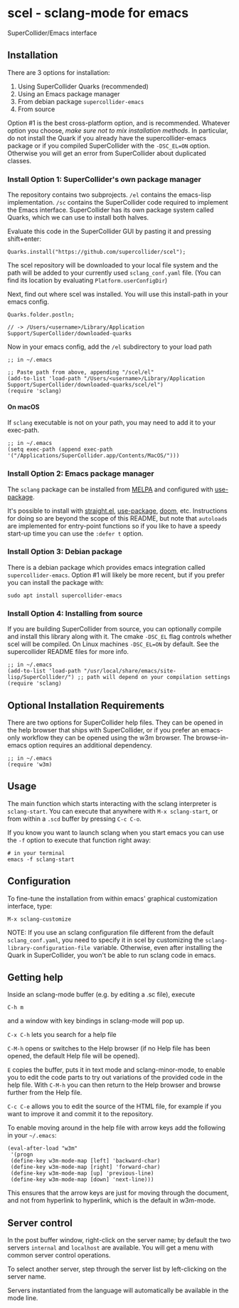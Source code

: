# scel - sclang-mode for emacs

SuperCollider/Emacs interface

## Installation

There are 3 options for installation:

1. Using SuperCollider Quarks (recommended)
2. Using an Emacs package manager
3. From debian package `supercollider-emacs`
4. From source

Option #1 is the best cross-platform option, and is recommended. Whatever option
you choose, *make sure not to mix installation methods*. In particular, do not
install the Quark if you already have the supercollider-emacs package or if you
compiled SuperCollider with the `-DSC_EL=ON` option. Otherwise you will get an
error from SuperCollider about duplicated classes.

### Install Option 1: SuperCollider's own package manager

The repository contains two subprojects. `/el` contains the emacs-lisp
implementation. `/sc` contains the SuperCollider code required to
implement the Emacs interface. SuperCollider has its own package system
called Quarks, which we can use to install both halves.

Evaluate this code in the SuperCollider GUI by pasting it and pressing
shift+enter:

``` supercollider
Quarks.install("https://github.com/supercollider/scel");
```

The scel repository will be downloaded to your local file system and the path
will be added to your currently used `sclang_conf.yaml` file. (You can find its
location by evaluating `Platform.userConfigDir`)

Next, find out where scel was installed. You will use this install-path in your
emacs config.

``` supercollider
Quarks.folder.postln;

// -> /Users/<username>/Library/Application Support/SuperCollider/downloaded-quarks
```

Now in your emacs config, add the `/el` subdirectory to your load path
``` emacs-lisp
;; in ~/.emacs

;; Paste path from above, appending "/scel/el"
(add-to-list 'load-path "/Users/<username>/Library/Application Support/SuperCollider/downloaded-quarks/scel/el")
(require 'sclang)
```
#### On macOS

If `sclang` executable is not on your path, you may need to add it to your
exec-path.

``` emacs-lisp
;; in ~/.emacs
(setq exec-path (append exec-path '("/Applications/SuperCollider.app/Contents/MacOS/")))
```

### Install Option 2: Emacs package manager

The `sclang` package can be installed from [MELPA](https://melpa.org/#/sclang) and configured with [use-package](https://github.com/jwiegley/use-package).

It's possible to install with
[straight.el](https://github.com/raxod502/straight.el),
[use-package](https://github.com/jwiegley/use-package),
[doom](https://github.com/hlissner/doom-emacs), etc. Instructions for doing so
are beyond the scope of this README, but note that `autoloads` are implemented
for entry-point functions so if you like to have a speedy start-up time you can
use the `:defer t` option.

### Install Option 3: Debian package

There is a debian package which provides emacs integration called
`supercollider-emacs`. Option #1 will likely be more recent, but 
if you prefer you can install the package with:

``` shell
sudo apt install supercollider-emacs
```

### Install Option 4: Installing from source

If you are building SuperCollider from source, you can optionally compile and
install this library along with it. The cmake `-DSC_EL` flag controls whether
scel will be compiled. On Linux machines `-DSC_EL=ON` by default. See the
supercollider README files for more info.

``` emacs-lisp
;; in ~/.emacs
(add-to-list 'load-path "/usr/local/share/emacs/site-lisp/SuperCollider/") ;; path will depend on your compilation settings
(require 'sclang)
```

## Optional Installation Requirements

There are two options for SuperCollider help files. They can be opened in the
help browser that ships with SuperCollider, or if you prefer an emacs-only
workflow they can be opened using the w3m browser. The browse-in-emacs option
requires an additional dependency.

```emacs-lisp
;; in ~/.emacs
(require 'w3m)
```

## Usage

The main function which starts interacting with the sclang interpreter is
`sclang-start`. You can execute that anywhere with `M-x sclang-start`, or from
within a `.scd` buffer by pressing `C-c C-o`.

If you know you want to launch sclang when you start emacs you can use the `-f`
option to execute that function right away:

``` shell
# in your terminal
emacs -f sclang-start
```

## Configuration

To fine-tune the installation from within emacs' graphical customization
interface, type:

`M-x sclang-customize`

NOTE: If you use an sclang configuration file different from the default
`sclang_conf.yaml`, you need to specify it in scel by customizing the
`sclang-library-configuration-file `variable. Otherwise, even after installing
the Quark in SuperCollider, you won't be able to run sclang code in emacs.


## Getting help

Inside an sclang-mode buffer (e.g. by editing a .sc file), execute

`C-h m`

and a window with key bindings in sclang-mode will pop up.

`C-x C-h` lets you search for a help file

`C-M-h` opens or switches to the Help browser (if no Help file has been opened,
the default Help file will be opened).

`E` copies the buffer, puts it in text mode and sclang-minor-mode, to enable you
to edit the code parts to try out variations of the provided code in the help
file. With `C-M-h` you can then return to the Help browser and browse further
from the Help file.

`C-c C-e` allows you to edit the source of the HTML file, for example if you
want to improve it and commit it to the repository.

To enable moving around in the help file with arrow keys add the following
in your `~/.emacs`:

```
(eval-after-load "w3m"
 '(progn
 (define-key w3m-mode-map [left] 'backward-char)
 (define-key w3m-mode-map [right] 'forward-char)
 (define-key w3m-mode-map [up] 'previous-line)
 (define-key w3m-mode-map [down] 'next-line)))
```

This ensures that the arrow keys are just for moving through the document, and
not from hyperlink to hyperlink, which is the default in w3m-mode.


## Server control

In the post buffer window, right-click on the server name; by default the two
servers `internal` and `localhost` are available. You will get a menu with
common server control operations.

To select another server, step through the server list by left-clicking on the
server name.

Servers instantiated from the language will automatically be available in the
mode line.
